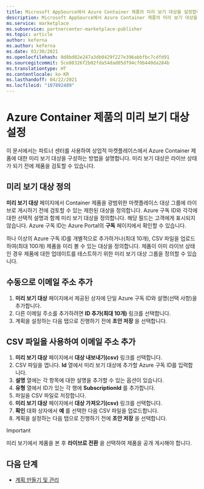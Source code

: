 ```yaml
---
title: Microsoft AppSource에서 Azure Container 제품의 미리 보기 대상을 설정합니다.
description: Microsoft AppSource에서 Azure Container 제품의 미리 보기 대상을 설정합니다.
ms.service: marketplace
ms.subservice: partnercenter-marketplace-publisher
ms.topic: article
author: keferna
ms.author: keferna
ms.date: 03/30/2021
ms.openlocfilehash: 0d8bd02e247a3db0429f227e396abbfbc7cdfd91
ms.sourcegitcommit: 5ce88326f2b02fda54dad05df94cf0b440da284b
ms.translationtype: HT
ms.contentlocale: ko-KR
ms.lasthandoff: 04/22/2021
ms.locfileid: "107892489"
---
```

# <a name="set-the-preview-audience-for-an-azure-container-offer"></a>Azure Container 제품의 미리 보기 대상 설정

이 문서에서는 파트너 센터를 사용하여 상업적 마켓플레이스에서 Azure Container 제품에 대한 미리 보기 대상을 구성하는 방법을 설명합니다. 미리 보기 대상은 라이브 상태가 되기 전에 제품을 검토할 수 있습니다.

## <a name="define-a-preview-audience"></a>미리 보기 대상 정의

**미리 보기 대상** 페이지에서 Container 제품을 광범위한 마켓플레이스 대상 그룹에 라이브로 게시하기 전에 검토할 수 있는 제한된 대상을 정의합니다. Azure 구독 ID와 각각에 대한 선택적 설명과 함께 미리 보기 대상을 정의합니다. 해당 필드는 고객에게 표시되지 않습니다. Azure 구독 ID는 Azure Portal의 **구독** 페이지에서 확인할 수 있습니다.

하나 이상의 Azure 구독 ID를 개별적으로 추가하거나(최대 10개), CSV 파일을 업로드하여(최대 100개) 제품을 미리 볼 수 있는 대상을 정의합니다. 제품이 이미 라이브 상태인 경우 제품에 대한 업데이트를 테스트하기 위한 미리 보기 대상 그룹을 정의할 수 있습니다.

## <a name="add-email-addresses-manually"></a>수동으로 이메일 주소 추가

1. **미리 보기 대상** 페이지에서 제공된 상자에 단일 Azure 구독 ID와 설명(선택 사항)을 추가합니다.
1. 다른 이메일 주소를 추가하려면 **ID 추가(최대 10개)** 링크를 선택합니다.
1. 계획을 설정하는 다음 탭으로 진행하기 전에 **초안 저장** 을 선택합니다.

## <a name="add-email-addresses-using-a-csv-file"></a>CSV 파일을 사용하여 이메일 주소 추가

1. **미리 보기 대상** 페이지에서 **대상 내보내기(csv)** 링크를 선택합니다.
1. CSV 파일을 엽니다. **Id** 열에서 미리 보기 대상에 추가할 Azure 구독 ID를 입력합니다.
1. **설명** 열에는 각 항목에 대한 설명을 추가할 수 있는 옵션이 있습니다.
1. **유형** 열에서 ID가 있는 각 행에 **SubscriptionId** 를 추가합니다.
1. 파일을 CSV 파일로 저장합니다.
1. **미리 보기 대상** 페이지에서 **대상 가져오기(csv)** 링크를 선택합니다.
1. **확인** 대화 상자에서 **예** 를 선택한 다음 CSV 파일을 업로드합니다.
1. 계획을 설정하는 다음 탭으로 진행하기 전에 **초안 저장** 을 선택합니다.

> [!IMPORTANT]
> 미리 보기에서 제품을 본 후 **라이브로 전환** 을 선택하여 제품을 공개 게시해야 합니다.

## <a name="next-steps"></a>다음 단계

- [계획 만들기 및 관리](azure-container-plan-overview.md)
